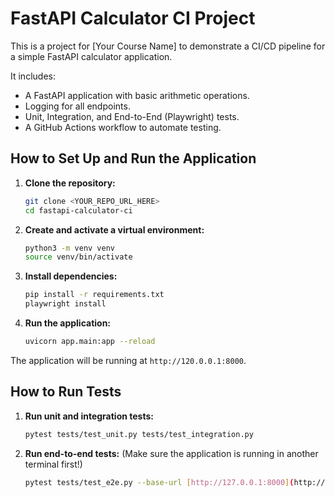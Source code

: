 # FastAPI Calculator CI Project

This is a project for [Your Course Name] to demonstrate a CI/CD pipeline for a simple FastAPI calculator application.

It includes:
* A FastAPI application with basic arithmetic operations.
* Logging for all endpoints.
* Unit, Integration, and End-to-End (Playwright) tests.
* A GitHub Actions workflow to automate testing.

## How to Set Up and Run the Application

1.  **Clone the repository:**
    ```bash
    git clone <YOUR_REPO_URL_HERE>
    cd fastapi-calculator-ci
    ```

2.  **Create and activate a virtual environment:**
    ```bash
    python3 -m venv venv
    source venv/bin/activate
    ```

3.  **Install dependencies:**
    ```bash
    pip install -r requirements.txt
    playwright install
    ```

4.  **Run the application:**
    ```bash
    uvicorn app.main:app --reload
    ```

The application will be running at `http://120.0.0.1:8000`.

## How to Run Tests

1.  **Run unit and integration tests:**
    ```bash
    pytest tests/test_unit.py tests/test_integration.py
    ```

2.  **Run end-to-end tests:**
    (Make sure the application is running in another terminal first!)
    ```bash
    pytest tests/test_e2e.py --base-url [http://127.0.0.1:8000](http://127.0.0.1:8000)
    ```